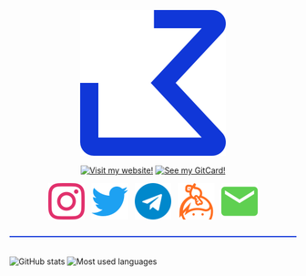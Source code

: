 <p align="center">
  <img src="https://raw.githubusercontent.com/jonaskohl/jonaskohl/master/img/logo.svg">
</p>

<p align="center">
  <a href="https://jonaskohl.de/"><!--
  --><img src="https://static.jonaskohl.de/dynamic_images/badge.php?label=Visit+my+Website%21&fg=%23fff&bg=%231037d8" alt="Visit my website!"><!--
--></a>
  <a href="https://card.jonaskohl.de/c/jonaskohl"><!--
  --><img src="https://static.jonaskohl.de/dynamic_images/badge.php?label=See+my+GitCard%21&fg=%23000&bg=%23e8f044" alt="See my GitCard!"><!--
--></a>
</p>

<p align="center">
  <a href="https://instagram.com/jonaskohl13"><!--
  --><img src="https://raw.githubusercontent.com/jonaskohl/jonaskohl/master/img/socials/instagram.svg" alt="Instagram"><!--
--></a>
  &nbsp;
  <a href="https://twitter.com/jonaskohl13"><!--
  --><img src="https://raw.githubusercontent.com/jonaskohl/jonaskohl/master/img/socials/twitter.svg" alt="Twitter"><!--
--></a>
  &nbsp;
  <a href="https://t.me/jonaskohl"><!--
  --><img src="https://raw.githubusercontent.com/jonaskohl/jonaskohl/master/img/socials/telegram.svg" alt="Telegram"><!--
--></a>
  &nbsp;
  <a href="https://keybase.io/jonaskohl"><!--
  --><img src="https://raw.githubusercontent.com/jonaskohl/jonaskohl/master/img/socials/keybase.svg" alt="Keybase"><!--
--></a>
  &nbsp;
  <a href="mailto:hello@jonaskohl.de"><!--
  --><img src="https://raw.githubusercontent.com/jonaskohl/jonaskohl/master/img/socials/email.svg" alt="Email"><!--
--></a>
</p>

<p>
  <img src="https://raw.githubusercontent.com/jonaskohl/jonaskohl/master/img/hr.svg" width=100% height=2 alt="Horizontal break">
  <br><br>
</p>

<p>
  <img alt="GitHub stats" src="https://github-readme-stats.vercel.app/api?username=jonaskohl&show_icons=true&hide_border=true&icon_color=1037d8&title_color=1037d8">
  <img valign="top" alt="Most used languages" src="https://github-readme-stats.vercel.app/api/top-langs/?username=jonaskohl&layout=compact&hide_border=true&title_color=1037d8">
</p>
